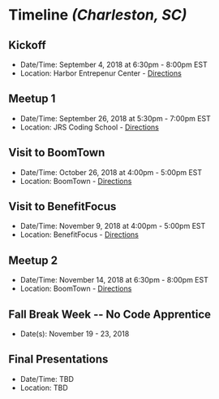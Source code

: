 # Timeline _(Charleston, SC)_

## Kickoff
* Date/Time: September 4, 2018 at 6:30pm - 8:00pm EST
* Location: Harbor Entrepenur Center - [Directions](https://goo.gl/maps/v4oLoJcK13J2)

## Meetup 1
* Date/Time: September 26, 2018 at 5:30pm - 7:00pm EST
* Location: JRS Coding School - [Directions](https://goo.gl/maps/AcchUNL8Fqq)

## Visit to BoomTown
* Date/Time: October 26, 2018 at 4:00pm - 5:00pm EST
* Location: BoomTown - [Directions](https://goo.gl/maps/5Uxc1i7VdgQ2)

## Visit to BenefitFocus
* Date/Time: November 9, 2018 at 4:00pm - 5:00pm EST
* Location: BenefitFocus - [Directions](https://goo.gl/maps/QEiAk4Fj19o)

## Meetup 2
* Date/Time: November 14, 2018 at 6:30pm - 8:00pm EST
* Location: BoomTown - [Directions](https://goo.gl/maps/5Uxc1i7VdgQ2)

## Fall Break Week -- No Code Apprentice
* Date(s): November 19 - 23, 2018

## Final Presentations
* Date/Time: TBD
* Location: TBD
